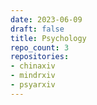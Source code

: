 ```yaml
---
date: 2023-06-09
draft: false
title: Psychology
repo_count: 3
repositories:
- chinaxiv
- mindrxiv
- psyarxiv
---
```



